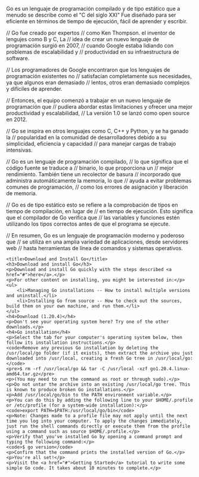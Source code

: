 Go es un lenguaje de programación compilado y de tipo estático que a menudo 
se describe como el "C del siglo XXI"
Fue diseñado para ser eficiente en términos de tiempo de ejecución, 
fácil de aprender y escribir.

// Go fue creado por expertos 
// como Ken Thompson. el inventor de lengujes como B y C, La 
// idea de crear un nuevo lenguaje de programación surgió en 2007, 
// cuando Google estaba lidiando con problemas de escalabilidad y 
// productividad en su infraestructura de software.

// Los programadores de Google encontraron que los lenguajes de programación existentes no 
// satisfacían completamente sus necesidades, ya que algunos eran demasiado 
// lentos, otros eran demasiado complejos y difíciles de aprender.

// Entonces, el equipo comenzó a trabajar en un nuevo lenguaje de programación que 
// pudiera abordar estas limitaciones y ofrecer una mejor productividad y escalabilidad,
// La versión 1.0 se lanzó como open source en 2012.

// Go se inspira en otros lenguajes como C, C++ y Python, y se ha ganado la 
// popularidad en la comunidad de desarrolladores debido a su simplicidad, eficiencia y capacidad 
// para manejar cargas de trabajo intensivas.

// Go es un lenguaje de programación compilado, 
// lo que significa que el código fuente se traduce a 
// binario, lo que proporciona un 
// mejor rendimiento. También tiene un recolector de basura 
// incorporado que administra automáticamente la memoria, lo que 
// ayuda a evitar problemas comunes de programación, 
// como los errores de asignación y liberación de memoria.

// Go es de tipo estático esto se refiere a la comprobación de tipos en tiempo de compilación, en lugar de 
// en tiempo de ejecución. Esto significa que el compilador de Go verifica que 
// las variables y funciones estén utilizando los tipos correctos antes de que el programa se ejecute.

// En resumen, Go es un lenguaje de programación moderno y poderoso que 
// se utiliza en una amplia variedad de aplicaciones, desde servidores web 
// hasta herramientas de línea de comandos y sistemas operativos.

	<title>Download and Install Go</title>
	<h3>Download and install Go</h3>
	<p>Download and install Go quickly with the steps described <a href="#">here</a>.</p>
	<p>For other content on installing, you might be interested in:</p>
	<ul>
		<li>Managing Go installations -- How to install multiple versions and uninstall.</li>
		<li>Installing Go from source -- How to check out the sources, build them on your own machine, and run them.</li>
	</ul>
	<h4>Download (1.20.4)</h4>
	<p>Don't see your operating system here? Try one of the other downloads.</p>
	<h4>Go installation</h4>
	<p>Select the tab for your computer's operating system below, then follow its installation instructions.</p>
	<code>Remove any previous Go installation by deleting the /usr/local/go folder (if it exists), then extract the archive you just downloaded into /usr/local, creating a fresh Go tree in /usr/local/go:</code>
	<pre>$ rm -rf /usr/local/go && tar -C /usr/local -xzf go1.20.4.linux-amd64.tar.gz</pre>
	<p>(You may need to run the command as root or through sudo).</p>
	<p>Do not untar the archive into an existing /usr/local/go tree. This is known to produce broken Go installations.</p>
	<p>Add /usr/local/go/bin to the PATH environment variable.</p>
	<p>You can do this by adding the following line to your $HOME/.profile or /etc/profile (for a system-wide installation):</p>
	<code>export PATH=$PATH:/usr/local/go/bin</code>
	<p>Note: Changes made to a profile file may not apply until the next time you log into your computer. To apply the changes immediately, just run the shell commands directly or execute them from the profile using a command such as source $HOME/.profile.</p>
	<p>Verify that you've installed Go by opening a command prompt and typing the following command:</p>
	<code>$ go version</code>
	<p>Confirm that the command prints the installed version of Go.</p>
	<p>You're all set!</p>
	<p>Visit the <a href="#">Getting Started</a> tutorial to write some simple Go code. It takes about 10 minutes to complete.</p>
